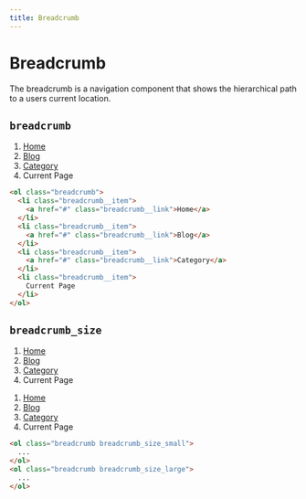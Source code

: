 ```yaml
---
title: Breadcrumb
---
```


# Breadcrumb

<p class="text_lead">The breadcrumb is a navigation component that shows the hierarchical path to a users current location.</p>

## `breadcrumb`

<div class="demo demo_medium_row">
  <div class="demo__render">
    <ol class="breadcrumb">
      <li class="breadcrumb__item">
        <a href="#" class="breadcrumb__link">Home</a>
      </li>
      <li class="breadcrumb__item">
        <a href="#" class="breadcrumb__link">Blog</a>
      </li>
      <li class="breadcrumb__item">
        <a href="#" class="breadcrumb__link">Category</a>
      </li>
      <li class="breadcrumb__item">
        <span class="breadcrumb__text">Current Page</span>
      </li>
    </ol>
  </div><!-- .demo__render -->
  <div class="demo__code">

```html
<ol class="breadcrumb">
  <li class="breadcrumb__item">
    <a href="#" class="breadcrumb__link">Home</a>
  </li>
  <li class="breadcrumb__item">
    <a href="#" class="breadcrumb__link">Blog</a>
  </li>
  <li class="breadcrumb__item">
    <a href="#" class="breadcrumb__link">Category</a>
  </li>
  <li class="breadcrumb__item">
    Current Page
  </li>
</ol>
```

  </div><!-- .demo__code -->
</div><!-- .demo -->

## `breadcrumb_size`

<div class="demo demo_medium_row">
  <div class="demo__render">
    <div class="demo__group">
      <ol class="breadcrumb breadcrumb_size_small">
        <li class="breadcrumb__item">
          <a href="#" class="breadcrumb__link">Home</a>
        </li>
        <li class="breadcrumb__item">
          <a href="#" class="breadcrumb__link">Blog</a>
        </li>
        <li class="breadcrumb__item">
          <a href="#" class="breadcrumb__link">Category</a>
        </li>
        <li class="breadcrumb__item">
          <span class="breadcrumb__text">Current Page</span>
        </li>
      </ol>
    </div>
    <div class="demo__group">
      <ol class="breadcrumb breadcrumb_size_large">
        <li class="breadcrumb__item">
          <a href="#" class="breadcrumb__link">Home</a>
        </li>
        <li class="breadcrumb__item">
          <a href="#" class="breadcrumb__link">Blog</a>
        </li>
        <li class="breadcrumb__item">
          <a href="#" class="breadcrumb__link">Category</a>
        </li>
        <li class="breadcrumb__item">
          <span class="breadcrumb__text">Current Page</span>
        </li>
      </ol>
    </div>
  </div><!-- .demo__render -->
  <div class="demo__code">

```html
<ol class="breadcrumb breadcrumb_size_small">
  ...
</ol>
<ol class="breadcrumb breadcrumb_size_large">
  ...
</ol>
```

  </div><!-- .demo__code -->
</div><!-- .demo -->
